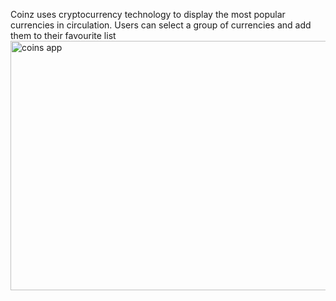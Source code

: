 Coinz uses cryptocurrency technology to display the most popular currencies in circulation. Users can select a group of currencies and add them to their favourite list
<img width="702" height="399" alt="coins app" src="https://github.com/user-attachments/assets/2616bd36-339b-47ae-899f-60576ff29af2" />
